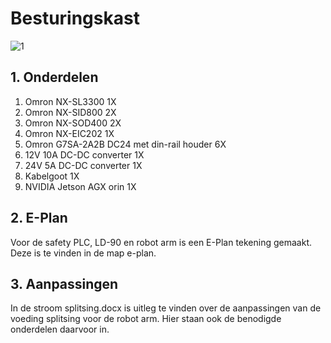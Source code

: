 # Besturingskast
![1](../images/besturingskast.jpg)

## 1. Onderdelen
1. Omron NX-SL3300 1X
2. Omron NX-SID800 2X
3. Omron NX-SOD400 2X
4. Omron NX-EIC202 1X
5. Omron G7SA-2A2B DC24 met din-rail houder 6X
6. 12V 10A DC-DC converter 1X
7. 24V 5A DC-DC converter 1X
8. Kabelgoot 1X
9. NVIDIA Jetson AGX orin 1X

## 2. E-Plan
Voor de safety PLC, LD-90 en robot arm is een E-Plan tekening gemaakt. Deze is te vinden in de map e-plan.

## 3. Aanpassingen
In de stroom splitsing.docx is uitleg te vinden over de aanpassingen van de voeding splitsing voor de robot arm. Hier staan ook de benodigde onderdelen daarvoor in.
